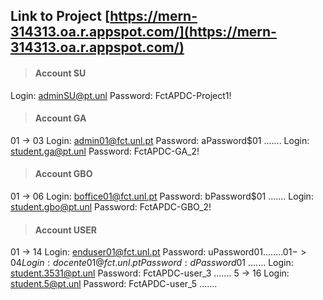 ## Link to Project    [https://mern-314313.oa.r.appspot.com/](https://mern-314313.oa.r.appspot.com/)

> #### Account SU

Login: adminSU@pt.unl
Password: FctAPDC-Project1!


> #### Account GA

01 -> 03
Login: admin01@fct.unl.pt
Password: aPassword$01
.......
Login: student.ga@pt.unl
Password: FctAPDC-GA_2!


> #### Account GBO

01 -> 06
Login: boffice01@fct.unl.pt
Password: bPassword$01
.......
Login: student.gbo@pt.unl
Password: FctAPDC-GBO_2!


> #### Account USER
01 -> 14
Login: enduser01@fct.unl.pt
Password: uPassword$01
........
01 -> 04
Login: docente01@fct.unl.pt
Password: dPassword$01
.......
Login: student.3531@pt.unl
Password: FctAPDC-user_3
.......
5 -> 16
Login: student.5@pt.unl
Password: FctAPDC-user_5
.......
